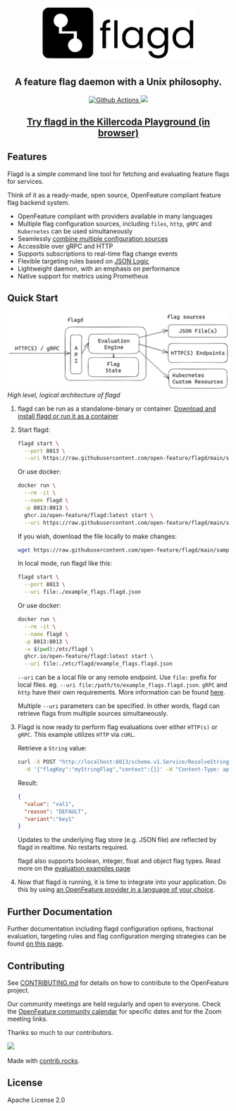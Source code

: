 <!-- markdownlint-disable MD033 -->
<h1 align="center">
  <img src="images/flagD.png" width="350px;" >
</h1>

<h2 align="center">A feature flag daemon with a Unix philosophy.</h4>

<p align="center">
  <a href="https://github.com/open-feature/flagd/actions">
    <img src="https://github.com/open-feature/flagd/actions/workflows/build.yaml/badge.svg" alt="Github Actions">
  </a>
  <a href="https://goreportcard.com/report/github.com/open-feature/flagd">
    <img src="https://goreportcard.com/badge/github.com/open-feature/flagd">
  </a>
</a>
</p>

<h2 align="center"><a href="https://killercoda.com/open-feature/scenario/flagd-demo" target="_blank">Try flagd in the Killercoda Playground (in browser)</a></h4>
<!-- markdownlint-enable MD033 -->

## Features

Flagd is a simple command line tool for fetching and evaluating feature flags for services.

Think of it as a ready-made, open source, OpenFeature compliant feature flag backend system.

- OpenFeature compliant with providers available in many languages
- Multiple flag configuration sources, including `files`, `http`, `gRPC` and `Kubernetes` can be used simultaneously
- Seamlessly [combine multiple configuration sources](docs/configuration/flag_configuration_merging.md)
- Accessible over gRPC and HTTP
- Supports subscriptions to real-time flag change events
- Flexible targeting rules based on [JSON Logic](https://jsonlogic.com/)
- Lightweight daemon, with an emphasis on performance
- Native support for metrics using Prometheus

## Quick Start

![logical architecture of flagd](docs/images/flagd-logical-architecture.jpg)
*High level, logical architecture of flagd*

1. flagd can be run as a standalone-binary or container. [Download and install flagd or run it as a container](docs/usage/installation_options.md)

2. Start flagd:

    ```sh
    flagd start \
      --port 8013 \
      --uri https://raw.githubusercontent.com/open-feature/flagd/main/samples/example_flags.flagd.json
    ```

    Or use docker:

    ```sh
    docker run \
      --rm -it \
      --name flagd \
      -p 8013:8013 \
      ghcr.io/open-feature/flagd:latest start \
      --uri https://raw.githubusercontent.com/open-feature/flagd/main/samples/example_flags.flagd.json
    ```

    If you wish, download the file locally to make changes:

    ```sh
    wget https://raw.githubusercontent.com/open-feature/flagd/main/samples/example_flags.flagd.json
    ```

    In local mode, run flagd like this:
    
    ```sh
    flagd start \
      --port 8013 \
      --uri file:./example_flags.flagd.json
    ```

    Or use docker:

    ```sh
    docker run \
      --rm -it \
      --name flagd \
      -p 8013:8013 \
      -v $(pwd):/etc/flagd \
      ghcr.io/open-feature/flagd:latest start \
      --uri file:./etc/flagd/example_flags.flagd.json
    ```
    
    `--uri` can be a local file or any remote endpoint. Use `file:` prefix for local files. eg. `--uri file:/path/to/example_flags.flagd.json`. `gRPC` and `http` have their own requirements. More information can be found [here](docs/configuration/configuration.md#uri-patterns).

    Multiple `--uri` parameters can be specified. In other words, flagd can retrieve flags from multiple sources simultaneously.

3. Flagd is now ready to perform flag evaluations over either `HTTP(s)` or `gRPC`. This example utilizes `HTTP` via `cURL`.

    Retrieve a `String` value:
    
    ```sh
    curl -X POST "http://localhost:8013/schema.v1.Service/ResolveString" \
      -d '{"flagKey":"myStringFlag","context":{}}' -H "Content-Type: application/json"
    ```

    Result:
    
    ```json
    {
      "value": "val1",
      "reason": "DEFAULT",
      "variant":"key1"
    }
    ```

    Updates to the underlying flag store (e.g. JSON file) are reflected by flagd in realtime. No restarts required.

    flagd also supports boolean, integer, float and object flag types. Read more on the [evaluation examples page](docs/usage/evaluation_examples.md)

4. Now that flagd is running, it is time to integrate into your application. Do this by using [an OpenFeature provider in a language of your choice](https://github.com/open-feature/flagd/blob/main/docs/usage/flagd_providers.md).

## Further Documentation

Further documentation including flagd configuration options, fractional evaluation, targeting rules and flag configuration merging strategies can be found [on this page](docs/README.md).

## Contributing

See [CONTRIBUTING.md](CONTRIBUTING.md) for details on how to contribute to the OpenFeature project.

Our community meetings are held regularly and open to everyone.
Check the [OpenFeature community calendar](https://calendar.google.com/calendar/u/0?cid=MHVhN2kxaGl2NWRoMThiMjd0b2FoNjM2NDRAZ3JvdXAuY2FsZW5kYXIuZ29vZ2xlLmNvbQ) for specific dates and for the Zoom meeting links.

Thanks so much to our contributors.

<!-- markdownlint-disable MD033 -->
<a href="https://github.com/open-feature/flagd/graphs/contributors">
  <img src="https://contrib.rocks/image?repo=open-feature/flagd" />
</a>
<!-- markdownlint-enable MD033 -->

Made with [contrib.rocks](https://contrib.rocks).

## License

Apache License 2.0
